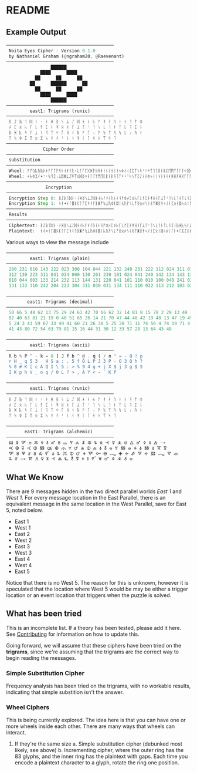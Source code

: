 # README

## Example Output
```rust
─────────────────────────────────────────
 Noita Eyes Cipher : Version 0.1.0
 by Nathaniel Graham (@ngraham20, @Raevenant)
─────────────────────────────────────────
                 ██████        
             ████      ████    
           ██      ██      ██  
         ██      ██████      ██
           ██      ██      ██  
             ████      ████    
                 ██████        
─────────────────────────────────────────
         east1: Trigrams (runic)
─────────────────────────────────────────
 ᛒ ᛢ ᚥ ᛐ ᛞ ᚭ ᛫ ᚽ ᚸ ᛝ ᛊ ᛦ ᛢ ᛞ ᛀ ᚮ ᛱ ᚨ ᚯ ᛮ ᚢ ᚽ ᚭ ᛑ ᚡ ᛰ
 ᛲ ᛈ ᛟ ᛱ ᚵ ᚳ ᚠ ᛈ ᛓ ᛡ ᚺ ᚮ ᚵ ᛦ ᛏ ᛌ ᛐ ᛊ ᚳ ᛐ ᚭ ᛏ ᚳ ᛑ ᛨ ᚿ
 ᚥ ᚸ ᚣ ᛋ ᛛ ᛣ ᛁ ᛑ ᛉ ᛜ ᚵ ᚺ ᚾ ᚥ ᚹ ᚴ ᛧ ᚫ ᛪ ᛘ ᚤ ᛪ ᚳ ᛧ ᚤ ᛓ
 ᛉ ᛋ ᛰ ᛨ ᛖ ᛟ ᛯ ᛱ ᚯ ᚰ ᛌ ᚿ ᚾ ᚬ ᛁ ᛙ ᚼ ᚭ ᛠ ᛋ ᛐ
─────────────────────────────────────────
              Cipher Order
─────────────────────────────────────────
 substitution
─────────────────────────────────────────
 Wheel: ᚠᚡᚢᚣᚤᚥᚦᚧᚨᚩᚪᚫᚬᚭᚮᚯᚰᚱᚲᚳᚴᚵᚶᚷᚸᚹᚺᚻᚼᚽᚾᚿᛀᛁᛂᛃᛄᛅᛆᛇᛈᛉᛊᛋᛌᛍᛎᛏᛐᛑᛒᛓᛔᛕᛖᛗᛘᛙᛚᛛᛜᛝᛞᛟᛠᛡᛢᛣᛤᛥᛦᛧᛨᛩᛪ᛫᛬᛭ᛮᛯᛰᛱᛲ
 Wheel: ᛲᛱᛰᛯᛮ᛭᛬᛫ᛪᛩᛨᛧᛦᛥᛤᛣᛢᛡᛠᛟᛞᛝᛜᛛᛚᛙᛘᛗᛖᛕᛔᛓᛒᛑᛐᛏᛎᛍᛌᛋᛊᛉᛈᛇᛆᛅᛄᛃᛂᛁᛀᚿᚾᚽᚼᚻᚺᚹᚸᚷᚶᚵᚴᚳᚲᚱᚰᚯᚮᚭᚬᚫᚪᚩᚨᚧᚦᚥᚤᚣᚢᚡᚠ
─────────────────────────────────────────
               Encryption
─────────────────────────────────────────
 Encryption Step 0: ᛒᛢᚥᛐᛞᚭ᛫ᚽᚸᛝᛊᛦᛢᛞᛀᚮᛱᚨᚯᛮᚢᚽᚭᛑᚡᛰᛲᛈᛟᛱᚵᚳᚠᛈᛓᛡᚺᚮᚵᛦᛏᛌᛐᛊᚳᛐᚭᛏᚳᛑᛨᚿᚥᚸᚣᛋᛛᛣᛁᛑᛉᛜᚵᚺᚾᚥᚹᚴᛧᚫᛪᛘᚤᛪᚳᛧᚤᛓᛉᛋᛰᛨᛖᛟᛯᛱᚯᚰᛌᚿᚾᚬᛁᛙᚼᚭᛠᛋᛐ
 Encryption Step 1: ᛀᚰ᛭ᛂᚴᛥᚧᛕᛚᚵᛈᚬᚰᚴᛒᛤᚡᛪᛣᚤᛰᛕᛥᛁᛱᚢᚠᛊᚳᚡᛝᛟᛲᛊᚿᚱᛘᛤᛝᚬᛃᛆᛂᛈᛟᛂᛥᛃᛟᛁᚪᛓ᛭ᛚᛯᛇᚷᚯᛑᛁᛉᚶᛝᛘᛔ᛭ᛙᛞᚫᛧᚨᚺᛮᚨᛟᚫᛮᚿᛉᛇᚢᚪᚼᚳᚣᚡᛣᛢᛆᛓᛔᛦᛑᚹᛖᛥᚲᛇᛂ
─────────────────────────────────────────
 Results
─────────────────────────────────────────
 Ciphertext: ᛒᛢᚥᛐᛞᚭ᛫ᚽᚸᛝᛊᛦᛢᛞᛀᚮᛱᚨᚯᛮᚢᚽᚭᛑᚡᛰᛲᛈᛟᛱᚵᚳᚠᛈᛓᛡᚺᚮᚵᛦᛏᛌᛐᛊᚳᛐᚭᛏᚳᛑᛨᚿᚥᚸᚣᛋᛛᛣᛁᛑᛉᛜᚵᚺᚾᚥᚹᚴᛧᚫᛪᛘᚤᛪᚳᛧᚤᛓᛉᛋᛰᛨᛖᛟᛯᛱᚯᚰᛌᚿᚾᚬᛁᛙᚼᚭᛠᛋᛐ
 Plaintext:  ᛀᚰ᛭ᛂᚴᛥᚧᛕᛚᚵᛈᚬᚰᚴᛒᛤᚡᛪᛣᚤᛰᛕᛥᛁᛱᚢᚠᛊᚳᚡᛝᛟᛲᛊᚿᚱᛘᛤᛝᚬᛃᛆᛂᛈᛟᛂᛥᛃᛟᛁᚪᛓ᛭ᛚᛯᛇᚷᚯᛑᛁᛉᚶᛝᛘᛔ᛭ᛙᛞᚫᛧᚨᚺᛮᚨᛟᚫᛮᚿᛉᛇᚢᚪᚼᚳᚣᚡᛣᛢᛆᛓᛔᛦᛑᚹᛖᛥᚲᛇᛂ
```

Various ways to view the message include
```rust      
─────────────────────────────────────────
         east1: Trigrams (plain)
─────────────────────────────────────────
 200 231 010 143 222 023 300 104 044 221 132 240 231 222 112 024 311 013 030 303 002 104 023 144 001 310
 312 130 223 311 041 034 000 130 201 230 101 024 041 240 142 134 143 132 034 143 023 142 034 144 242 111
 010 044 003 133 214 232 113 144 131 220 041 101 110 010 100 040 241 021 244 211 004 244 034 241 004 201
 131 133 310 242 204 223 304 311 030 031 134 111 110 022 113 212 103 023 224 133 143
```
```rust 
─────────────────────────────────────────
        east1: Trigrams (decimal)
─────────────────────────────────────────
 50 66 5 48 62 13 75 29 24 61 42 70 66 62 32 14 81 8 15 78 2 29 13 49 1 80
 82 40 63 81 21 19 0 40 51 65 26 14 21 70 47 44 48 42 19 48 13 47 19 49 72 31
 5 24 3 43 59 67 33 49 41 60 21 26 30 5 25 20 71 11 74 56 4 74 19 71 4 51
 41 43 80 72 54 63 79 81 15 16 44 31 30 12 33 57 28 13 64 43 48
```
```rust
─────────────────────────────────────────
         east1: Trigrams (ascii)
─────────────────────────────────────────
 R b % P ^ - k = 8 ] J f b ^ @ . q ( / n " = - Q ! p
 r H _ q 5 3   H S a : . 5 f O L P J 3 P - O 3 Q h ?
 % 8 # K [ c A Q I \ 5 : > % 9 4 g + j X $ j 3 g $ S
 I K p h V _ o q / 0 L ? > , A Y < - ` K P
```
```rust
─────────────────────────────────────────
         east1: Trigrams (runic)
─────────────────────────────────────────
 ᛒ ᛢ ᚥ ᛐ ᛞ ᚭ ᛫ ᚽ ᚸ ᛝ ᛊ ᛦ ᛢ ᛞ ᛀ ᚮ ᛱ ᚨ ᚯ ᛮ ᚢ ᚽ ᚭ ᛑ ᚡ ᛰ
 ᛲ ᛈ ᛟ ᛱ ᚵ ᚳ ᚠ ᛈ ᛓ ᛡ ᚺ ᚮ ᚵ ᛦ ᛏ ᛌ ᛐ ᛊ ᚳ ᛐ ᚭ ᛏ ᚳ ᛑ ᛨ ᚿ
 ᚥ ᚸ ᚣ ᛋ ᛛ ᛣ ᛁ ᛑ ᛉ ᛜ ᚵ ᚺ ᚾ ᚥ ᚹ ᚴ ᛧ ᚫ ᛪ ᛘ ᚤ ᛪ ᚳ ᛧ ᚤ ᛓ
 ᛉ ᛋ ᛰ ᛨ ᛖ ᛟ ᛯ ᛱ ᚯ ᚰ ᛌ ᚿ ᚾ ᚬ ᛁ ᛙ ᚼ ᚭ ᛠ ᛋ ᛐ
```
```rust
─────────────────────────────────────────
       east1: Trigrams (alchemic)
─────────────────────────────────────────
 🜲 🝂 🜅 🜰 🜾 🜍 🝋 🜝 🜘 🜽 🜪 🝆 🝂 🜾 🜠 🜎 🝑 🜈 🜏 🝎 🜂 🜝 🜍 🜱 🜁 🝐
 🝒 🜨 🜿 🝑 🜕 🜓 🜀 🜨 🜳 🝁 🜚 🜎 🜕 🝆 🜯 🜬 🜰 🜪 🜓 🜰 🜍 🜯 🜓 🜱 🝈 🜟
 🜅 🜘 🜃 🜫 🜻 🝃 🜡 🜱 🜩 🜼 🜕 🜚 🜞 🜅 🜙 🜔 🝇 🜋 🝊 🜸 🜄 🝊 🜓 🝇 🜄 🜳
 🜩 🜫 🝐 🝈 🜶 🜿 🝏 🝑 🜏 🜐 🜬 🜟 🜞 🜌 🜡 🜹 🜜 🜍 🝀 🜫 🜰

```

## What We Know
There are 9 messages hidden in the two direct parallel worlds *East 1* and *West 1*. For every message location in the East Parallel, there is an equivalent message in the same location in the West Parallel, save for East 5, noted below.
- East 1
- West 1
- East 2
- West 2
- East 3
- West 3
- East 4
- West 4
- East 5

Notice that there is no West 5. The reason for this is unknown, however it is speculated that the location where West 5 would be may be either a trigger location or an event location that triggers when the puzzle is solved.

## What has been tried
This is an incomplete list. If a theory has been tested, please add it here. See [Contributing](./CONTRIBUTING.md) for information on how to update this.

Going forward, we will assume that these ciphers have been tried on the **trigrams**, since we're assuming that the trigrams are the correct way to begin reading the messages.

### Simple Substitution Cipher
Frequency analysis has been tried on the trigrams, with no workable results, indicating that simple substition isn't the answer.

### Wheel Ciphers
This is being currently explored. The idea here is that you can have one or more wheels inside each other. There are many ways that wheels can interact.
   1. If they're the same size
        a. Simple substitution cipher (debunked most likely, see above)
        b. Incrementing cipher, where the outer ring has the 83 glyphs, and the inner ring has the plaintext with gaps. Each time you encode a plaintext character to a glyph, rotate the ring one position.
